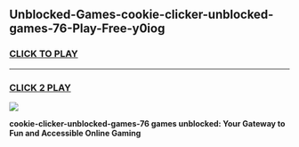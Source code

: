 
## Unblocked-Games-cookie-clicker-unblocked-games-76-Play-Free-y0iog
<h3>
<a href="https://premium76.site?title=cookie-clicker-unblocked-games-76&ref=10A">CLICK TO PLAY</a></h3>
<hr>

<h3>
<a href="https://premium76.site?title=cookie-clicker-unblocked-games-76&ref=10A">CLICK 2 PLAY</a>
  
</h3>

<a href="https://premium76.site?title=cookie-clicker-unblocked-games-76&ref=10A"><img src="https://clearcache.store/games.png"></a>


**cookie-clicker-unblocked-games-76 games unblocked: Your Gateway to Fun and Accessible Online Gaming**
